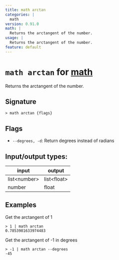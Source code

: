 ```yaml
---
title: math arctan
categories: |
  math
version: 0.91.0
math: |
  Returns the arctangent of the number.
usage: |
  Returns the arctangent of the number.
feature: default
---
```

<!-- This file is automatically generated. Please edit the command in https://github.com/nushell/nushell instead. -->

# `math arctan` for [math](/commands/categories/math.md)

<div class='command-title'>Returns the arctangent of the number.</div>

## Signature

```> math arctan {flags} ```

## Flags

 -  `--degrees, -d`: Return degrees instead of radians


## Input/output types:

| input        | output      |
| ------------ | ----------- |
| list\<number\> | list\<float\> |
| number       | float       |
## Examples

Get the arctangent of 1
```nu
> 1 | math arctan
0.7853981633974483
```

Get the arctangent of -1 in degrees
```nu
> -1 | math arctan --degrees
-45
```
